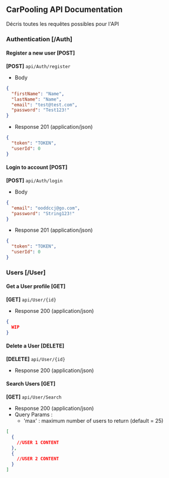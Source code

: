 ## CarPooling API Documentation

Décris toutes les requêtes possibles pour l'API

### Authentication [/Auth]
#### Register a new user [POST]
**[POST]** `api/Auth/register`

- Body
```json
{
  "firstName": "Name",
  "lastName": "Name",
  "email": "test@test.com",
  "password": "Test123!"
}
```
- Response 201 (application/json)
```json
{
  "token": "TOKEN",
  "userId": 0
}
```

#### Login to account [POST]
**[POST]** `api/Auth/login`

- Body
```json
{
  "email": "ooddccj@go.com",
  "password": "String123!"
}
```
- Response 201 (application/json)
```json
{
  "token": "TOKEN",
  "userId": 0
}
```


### Users [/User]

#### Get a User profile [GET]
**[GET]** `api/User/{id}`
- Response 200 (application/json)
```json
{
  WIP
}
```

#### Delete a User [DELETE]
**[DELETE]** `api/User/{id}`
- Response 200 (application/json)

#### Search Users [GET]
**[GET]** `api/User/Search`
- Response 200 (application/json)
- Query Params :
  - 'max' : maximum number of users to return (default = 25)
```json
[
  {
    //USER 1 CONTENT
  },
  {
    //USER 2 CONTENT 
  }
]
```